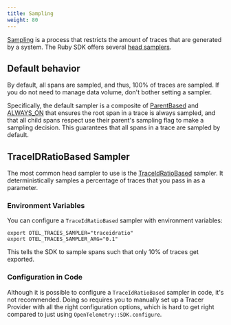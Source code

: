 ```yaml
---
title: Sampling
weight: 80
---
```


[Sampling](/docs/concepts/sampling/) is a process that restricts the amount of
traces that are generated by a system. The Ruby SDK offers several
[head samplers](/docs/concepts/sampling#head-sampling).

## Default behavior

By default, all spans are sampled, and thus, 100% of traces are sampled. If you
do not need to manage data volume, don't bother setting a sampler.

Specifically, the default sampler is a composite of [ParentBased][] and
[ALWAYS_ON][] that ensures the root span in a trace is always sampled, and that
all child spans respect use their parent's sampling flag to make a sampling
decision. This guarantees that all spans in a trace are sampled by default.

[ParentBased]:
  https://www.rubydoc.info/gems/opentelemetry-sdk/OpenTelemetry/SDK/Trace/Samplers/ParentBased
[ALWAYS_ON]:
  https://www.rubydoc.info/gems/opentelemetry-sdk/OpenTelemetry/SDK/Trace/Samplers

## TraceIDRatioBased Sampler

The most common head sampler to use is the [TraceIdRatioBased][] sampler. It
deterministically samples a percentage of traces that you pass in as a
parameter.

[TraceIdRatioBased]:
  https://www.rubydoc.info/gems/opentelemetry-sdk/OpenTelemetry/SDK/Trace/Samplers/TraceIdRatioBased

### Environment Variables

You can configure a `TraceIdRatioBased` sampler with environment variables:

```shell
export OTEL_TRACES_SAMPLER="traceidratio"
export OTEL_TRACES_SAMPLER_ARG="0.1"
```

This tells the SDK to sample spans such that only 10% of traces get exported.

### Configuration in Code

Although it is possible to configure a `TraceIdRatioBased` sampler in code, it's
not recommended. Doing so requires you to manually set up a Tracer Provider with
all the right configuration options, which is hard to get right compared to just
using `OpenTelemetry::SDK.configure`.
